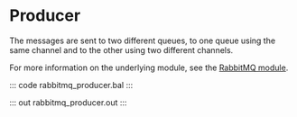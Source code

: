 # Producer

The messages are sent to two different queues, to one queue using the same channel and to the other using two different channels.

For more information on the underlying module, see the [RabbitMQ module](https://lib.ballerina.io/ballerinax/rabbitmq/latest).

::: code rabbitmq_producer.bal :::

::: out rabbitmq_producer.out :::
